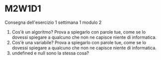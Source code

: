 # M2W1D1
Consegna dell'esercizio 1 settimana 1 modulo 2

1. Cos'è un algoritmo? Prova a spiegarlo con parole tue, come se lo dovessi spiegare a qualcuno che non ne capisce niente di informatica.
2. Cos'è una variabile? Prova a spiegarlo con parole tue, come se lo dovessi spiegare a qualcuno che non ne capisce niente di informatica.
3. undefined e null sono la stessa cosa?
